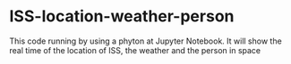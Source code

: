 # ISS-location-weather-person
This code running by using a phyton at Jupyter Notebook. It will show the real time of the location of ISS, the weather and the person in space 

